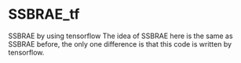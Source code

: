 # SSBRAE_tf
SSBRAE by using tensorflow
The idea of SSBRAE here is the same as SSBRAE before, the only one difference is that this code is written by tensorflow.
